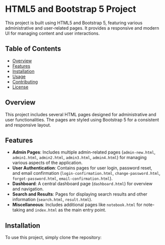 # HTML5 and Bootstrap 5 Project

This project is built using HTML5 and Bootstrap 5, featuring various administrative and user-related pages. It provides a responsive and modern UI for managing content and user interactions.

## Table of Contents
- [Overview](#overview)
- [Features](#features)
- [Installation](#installation)
- [Usage](#usage)
- [Contributing](#contributing)
- [License](#license)

## Overview

This project includes several HTML pages designed for administrative and user functionalities. The pages are styled using Bootstrap 5 for a consistent and responsive layout.

## Features

- **Admin Pages**: Includes multiple admin-related pages (`admin-new.html`, `admin1.html`, `admin2.html`, `admin3.html`, `admin4.html`) for managing various aspects of the application.
- **User Authentication**: Contains pages for user login, password reset, and email confirmation (`login-confirmation.html`, `change-password.html`, `forgot-password.html`, `email-confirmation.html`).
- **Dashboard**: A central dashboard page (`dashboard.html`) for overview and navigation.
- **Search and Results**: Pages for displaying search results and other information (`search.html`, `result.html`).
- **Miscellaneous**: Includes additional pages like `notebook.html` for note-taking and `index.html` as the main entry point.

## Installation

To use this project, simply clone the repository:
